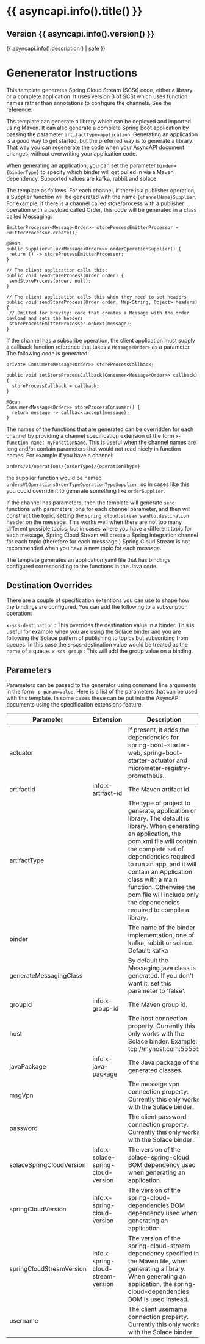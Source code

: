 # {{ asyncapi.info().title() }}

## Version {{ asyncapi.info().version() }}

{{ asyncapi.info().description() | safe }}


# Genenerator Instructions

This template generates Spring Cloud Stream (SCSt) code, either a library or a complete application. It uses version 3
of SCSt which uses function names rather than annotations to configure the channels. See the [reference](https://cloud.spring.io/spring-cloud-static/spring-cloud-stream/3.0.1.RELEASE/reference/html/spring-cloud-stream.html).

Ths template can generate a library which can be deployed and imported using Maven. It can also generate a complete Spring Boot application by passing the parameter ```artifactType=application```. Generating an application is a good way to get started, but the preferred way is to generate a library. That way you can regenerate the code when your AsyncAPI document changes, without overwriting your application code.

When generating an application, you can set the parameter ```binder={binderType}``` to specify which binder will get pulled in via a Maven dependency. Supported values are kafka, rabbit and solace.

The template as follows. For each channel, if there is a publisher operation, a Supplier function will be generated with the name ```{channelName}Supplier```. For example, if there is a channel called store/process with a publisher operation with a payload called Order, this code will be generated in a class called Messaging:

 ```
EmitterProcessor<Message<Order>> storeProcessEmitterProcessor = EmitterProcessor.create();

@Bean
public Supplier<Flux<Message<Order>>> orderOperationSupplier() {
  return () -> storeProcessEmitterProcessor;
}

// The client application calls this:
public void sendStoreProcess(Order order) {
  sendStoreProcess(order, null);
}

// The client application calls this when they need to set headers
public void sendStoreProcess(Order order, Map<String, Object> headers) {
  // Omitted for brevity: code that creates a Message with the order payload and sets the headers
  storeProcessEmitterProcessor.onNext(message);
}
```

If the channel has a subscribe operation, the client application must supply a callback function reference that takes a ```Message<Order>``` as a parameter. The following code is generated:

```
private Consumer<Message<Order>> storeProcessCallback;

public void setStoreProcessCallback(Consumer<Message<Order>> callback) {
  storeProcessCallback = callback;
}

@Bean
Consumer<Message<Order>> storeProcessConsumer() {
  return message -> callback.accept(message);
}
```

The names of the functions that are generated can be overridden for each channel by providing a channel specification extension of the form ```x-function-name: myFunctionName```. This is useful when the channel names are long and/or contain parameters that would not read nicely in function names. For example if you have a channel:

```orders/v1/operations/{orderType}/{operationThype}```

the supplier function would be named ```ordersV1OperationsOrderTypeOperationTypeSupplier```, so in cases like this you could override it to generate something like ```orderSupplier```.

If the channel has parameters, then the template will generate ```send``` functions with parameters, one for each channel parameter, and then will construct the topic, setting the ```spring.cloud.stream.sendto.destination``` header on the message. This works well when there are not too many different possible topics, but in cases where you have a different topic for each message, Spring Cloud Stream will create a Spring Integration channel for each topic (therefore for each messsage.) Spring Cloud Stream is not recommended when you have a new topic for each message.

The template generates an application.yaml file that has bindings configured corresponding to the functions in the Java code.

## Destination Overrides

There are a couple of specification extentions you can use to shape how the bindings are configured. You can add the following to a subscription operation:

```x-scs-destination``` : This overrides the destination value in a binder. This is useful for example when you are using the Solace binder and you are following the Solace pattern of publishing to topics but subscribing from queues. In this case the s-scs-destination value would be treated as the name of a queue.
```x-scs-group``` : This will add the group value on a binding.

## Parameters

Parameters can be passed to the generator using command line arguments in the form ```-p param=value```. Here is a list of the parameters that can be used with this template. In some cases these can be put into the AsyncAPI documents using the specification extensions feature.

Parameter   |   Extension  |    Description
------------|--------------|------------------
actuator    |              | If present, it adds the dependencies for spring-boot-starter-web, spring-boot-starter-actuator and micrometer-registry-prometheus.
artifactId  |  info.x-artifact-id | The Maven artifact id.
artifactType | | The type of project to generate, application or library. The default is library. When generating an application, the pom.xml file will contain the complete set of dependencies required to run an app, and it will contain an Application class with a main function. Otherwise the pom file will include only the dependencies required to compile a library.
binder | | The name of the binder implementation, one of kafka, rabbit or solace. Default: kafka
generateMessagingClass | | By default the Messaging.java class is generated. If you don't want it, set this parameter to 'false'.
groupId | info.x-group-id | The Maven group id.
host | | The host connection property. Currently this only works with the Solace binder. Example: tcp://myhost.com:55555
javaPackage | info.x-java-package	| The Java package of the generated classes.
msgVpn | | The message vpn connection property. Currently this only works with the Solace binder.
password | | The client password connection property. Currently this only works with the Solace binder.
solaceSpringCloudVersion | info.x-solace-spring-cloud-version | The version of the solace-spring-cloud BOM dependency used when generating an application.
springCloudVersion | info.x-spring-cloud-version | The version of the spring-cloud-dependencies BOM dependency used when generating an application.
springCloudStreamVersion | info.x-spring-cloud-stream-version | The version of the spring-cloud-stream dependency specified in the Maven file, when generating a library. When generating an application, the spring-cloud-dependencies BOM is used instead.
username | | The client username connection property. Currently this only works with the Solace binder.





